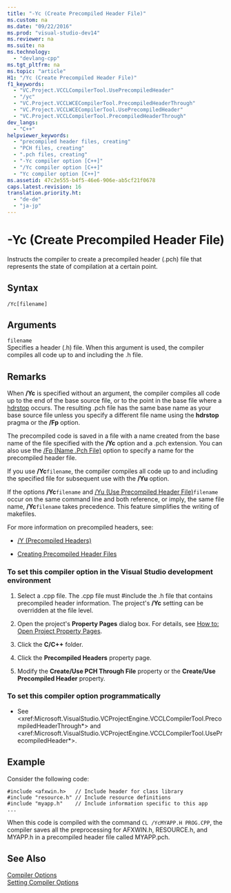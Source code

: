 ```yaml
---
title: "-Yc (Create Precompiled Header File)"
ms.custom: na
ms.date: "09/22/2016"
ms.prod: "visual-studio-dev14"
ms.reviewer: na
ms.suite: na
ms.technology: 
  - "devlang-cpp"
ms.tgt_pltfrm: na
ms.topic: "article"
H1: "/Yc (Create Precompiled Header File)"
f1_keywords: 
  - "VC.Project.VCCLCompilerTool.UsePrecompiledHeader"
  - "/yc"
  - "VC.Project.VCCLWCECompilerTool.PrecompiledHeaderThrough"
  - "VC.Project.VCCLWCECompilerTool.UsePrecompiledHeader"
  - "VC.Project.VCCLCompilerTool.PrecompiledHeaderThrough"
dev_langs: 
  - "C++"
helpviewer_keywords: 
  - "precompiled header files, creating"
  - "PCH files, creating"
  - ".pch files, creating"
  - "-Yc compiler option [C++]"
  - "/Yc compiler option [C++]"
  - "Yc compiler option [C++]"
ms.assetid: 47c2e555-b4f5-46e6-906e-ab5cf21f0678
caps.latest.revision: 16
translation.priority.ht: 
  - "de-de"
  - "ja-jp"
---
```

# -Yc (Create Precompiled Header File)
Instructs the compiler to create a precompiled header (.pch) file that represents the state of compilation at a certain point.  
  
## Syntax  
  
```  
/Yc[filename]  
```  
  
## Arguments  
 `filename`  
 Specifies a header (.h) file. When this argument is used, the compiler compiles all code up to and including the .h file.  
  
## Remarks  
 When **/Yc** is specified without an argument, the compiler compiles all code up to the end of the base source file, or to the point in the base file where a [hdrstop](../vs140/hdrstop.md) occurs. The resulting .pch file has the same base name as your base source file unless you specify a different file name using the **hdrstop** pragma or the **/Fp** option.  
  
 The precompiled code is saved in a file with a name created from the base name of the file specified with the **/Yc** option and a .pch extension. You can also use the [/Fp (Name .Pch File)](../vs140/-fp--name-.pch-file-.md) option to specify a name for the precompiled header file.  
  
 If you use **/Yc**`filename`, the compiler compiles all code up to and including the specified file for subsequent use with the **/Yu** option.  
  
 If the options **/Yc**`filename` and [/Yu (Use Precompiled Header File)](../vs140/-yu--use-precompiled-header-file-.md)`filename` occur on the same command line and both reference, or imply, the same file name, **/Yc**`filename` takes precedence. This feature simplifies the writing of makefiles.  
  
 For more information on precompiled headers, see:  
  
-   [/Y (Precompiled Headers)](../vs140/-y--precompiled-headers-.md)  
  
-   [Creating Precompiled Header Files](../vs140/creating-precompiled-header-files.md)  
  
### To set this compiler option in the Visual Studio development environment  
  
1.  Select a .cpp file. The .cpp file must #include the .h file that contains precompiled header information. The project's **/Yc** setting can be overridden at the file level.  
  
2.  Open the project's **Property Pages** dialog box. For details, see [How to: Open Project Property Pages](../vs140/how-to--open-project-property-pages.md).  
  
3.  Click the **C/C++** folder.  
  
4.  Click the **Precompiled Headers** property page.  
  
5.  Modify the **Create/Use PCH Through File** property or the **Create/Use Precompiled Header** property.  
  
### To set this compiler option programmatically  
  
-   See \<xref:Microsoft.VisualStudio.VCProjectEngine.VCCLCompilerTool.PrecompiledHeaderThrough*> and \<xref:Microsoft.VisualStudio.VCProjectEngine.VCCLCompilerTool.UsePrecompiledHeader*>.  
  
## Example  
 Consider the following code:  
  
```  
#include <afxwin.h>   // Include header for class library  
#include "resource.h" // Include resource definitions  
#include "myapp.h"    // Include information specific to this app  
...  
```  
  
 When this code is compiled with the command `CL /YcMYAPP.H PROG.CPP`, the compiler saves all the preprocessing for AFXWIN.h, RESOURCE.h, and MYAPP.h in a precompiled header file called MYAPP.pch.  
  
## See Also  
 [Compiler Options](../vs140/compiler-options.md)   
 [Setting Compiler Options](../vs140/setting-compiler-options.md)